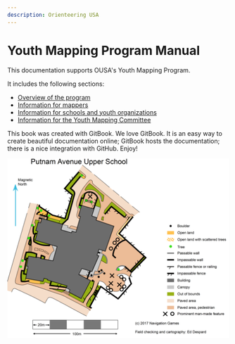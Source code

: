 ```yaml
---
description: Orienteering USA
---
```


# Youth Mapping Program Manual

This documentation supports OUSA's Youth Mapping Program.

It includes the following sections:

* [Overview of the program](the-youth-mapping-program/overview-of-the-program.md)
* [Information for mappers](for-mappers/contents-mapper-guidelines.md)
* [Information for schools and youth organizations](for-schools-and-youth-organizations/untitled.md)
* [Information for the Youth Mapping Committee](for-the-ymp-committee/untitled.md)



This book was created with GitBook. We love GitBook. It is an easy way to create beautiful documentation online; GitBook hosts the documentation; there is a nice integration with GitHub. Enjoy!



![A school orienteering map created for Navigation Games by Ed Despard](.gitbook/assets/image.png)



